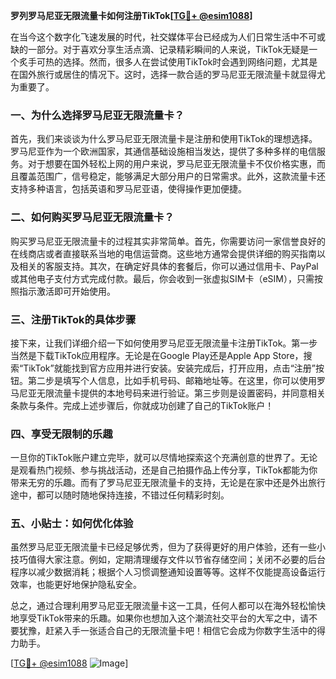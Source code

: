 **罗列罗马尼亚无限流量卡如何注册TikTok[[TG💪+ @esim1088](https://t.me/s/esim1088)]**

在当今这个数字化飞速发展的时代，社交媒体平台已经成为人们日常生活中不可或缺的一部分。对于喜欢分享生活点滴、记录精彩瞬间的人来说，TikTok无疑是一个炙手可热的选择。然而，很多人在尝试使用TikTok时会遇到网络问题，尤其是在国外旅行或居住的情况下。这时，选择一款合适的罗马尼亚无限流量卡就显得尤为重要了。

### 一、为什么选择罗马尼亚无限流量卡？

首先，我们来谈谈为什么罗马尼亚无限流量卡是注册和使用TikTok的理想选择。罗马尼亚作为一个欧洲国家，其通信基础设施相当发达，提供了多种多样的电信服务。对于想要在国外轻松上网的用户来说，罗马尼亚无限流量卡不仅价格实惠，而且覆盖范围广，信号稳定，能够满足大部分用户的日常需求。此外，这款流量卡还支持多种语言，包括英语和罗马尼亚语，使得操作更加便捷。

### 二、如何购买罗马尼亚无限流量卡？

购买罗马尼亚无限流量卡的过程其实非常简单。首先，你需要访问一家信誉良好的在线商店或者直接联系当地的电信运营商。这些地方通常会提供详细的购买指南以及相关的客服支持。其次，在确定好具体的套餐后，你可以通过信用卡、PayPal或其他电子支付方式完成付款。最后，你会收到一张虚拟SIM卡（eSIM），只需按照指示激活即可开始使用。

### 三、注册TikTok的具体步骤

接下来，让我们详细介绍一下如何使用罗马尼亚无限流量卡注册TikTok。第一步当然是下载TikTok应用程序。无论是在Google Play还是Apple App Store，搜索“TikTok”就能找到官方应用并进行安装。安装完成后，打开应用，点击“注册”按钮。第二步是填写个人信息，比如手机号码、邮箱地址等。在这里，你可以使用罗马尼亚无限流量卡提供的本地号码来进行验证。第三步则是设置密码，并同意相关条款与条件。完成上述步骤后，你就成功创建了自己的TikTok账户！

### 四、享受无限制的乐趣

一旦你的TikTok账户建立完毕，就可以尽情地探索这个充满创意的世界了。无论是观看热门视频、参与挑战活动，还是自己拍摄作品上传分享，TikTok都能为你带来无穷的乐趣。而有了罗马尼亚无限流量卡的支持，无论是在家中还是外出旅行途中，都可以随时随地保持连接，不错过任何精彩时刻。

### 五、小贴士：如何优化体验

虽然罗马尼亚无限流量卡已经足够优秀，但为了获得更好的用户体验，还有一些小技巧值得大家注意。例如，定期清理缓存文件以节省存储空间；关闭不必要的后台程序以减少数据消耗；根据个人习惯调整通知设置等等。这样不仅能提高设备运行效率，也能更好地保护隐私安全。

总之，通过合理利用罗马尼亚无限流量卡这一工具，任何人都可以在海外轻松愉快地享受TikTok带来的乐趣。如果你也想加入这个潮流社交平台的大军之中，请不要犹豫，赶紧入手一张适合自己的无限流量卡吧！相信它会成为你数字生活中的得力助手。

[[TG💪+ @esim1088](https://t.me/s/esim1088) ![Image](https://i.postimg.cc/4NQfJmqS/Snipaste-2025-05-13-00-14-12.png)]